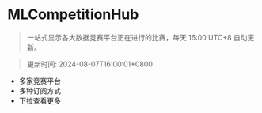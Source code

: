 # MLCompetitionHub

> 一站式显示各大数据竞赛平台正在进行的比赛，每天 16:00 UTC+8 自动更新。
  
> 更新时间: 2024-08-07T16:00:01+0800 

* 多家竞赛平台
* 多种订阅方式
* 下拉查看更多